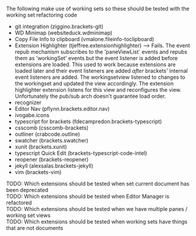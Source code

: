 The following make use of working sets so these should be tested with the working set refactoring code

* git integration (ziggino.brackets-git)
* WD Minimap (websiteduck.wdminimap)
* Copy File Info to clipboard (vmalone.fileinfo-toclipboard)
* Extension Highlighter (tjeffree.extensionhighlighter) --> Fails.  The event repub mechanism subscribes to the 'paneViewList` events and repubs them as 'workingSet' events but the event listener is added before extensions are loaded. This used to work because extensions are loaded later and their event listeners are added *after* brackets' internal event listeners are added. The workingsetview listened to changes to the workingset and updated the view accordingly.  The extension highlighter extension listens for this view and reconfigures the view.  Unfortunately the pub/sub arch doesn't guarantee load order.
* recognizer
* Editor Nav (pflynn.brackets.editor.nav)
* ivogabe.icons
* typescript for brackets (fdecampredon.brackets-typescript)
* csscomb (csscomb-brackets)
* outliner (crabcode.outline)
* swatcher (brackets.swatcher)
* xunit (brackets.xunit)
* typescript Quick Edit (brackets-typescript-code-intel)
* reopener (brackets-reopener)
* jekyll (alexsalas.brackets-jekyll)
* vim (brackets-vim)

TODO: Which extensions should be tested when set current document has been deprecated   
TODO: Which extensions should be tested when Editor Manager is refactored  
TODO: Which extensions should be tested when we have multiple panes / working set views   
TODO: Which extensions should be tested when working sets have things that are not documents  
